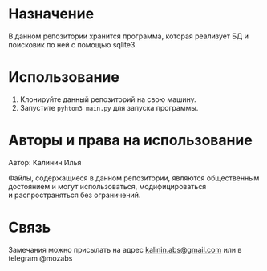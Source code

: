 # Назначение

В данном репозитории хранится программа, которая реализует БД и поисковик по ней с помощью sqlite3.

# Использование

1. Клонируйте данный репозиторий на свою машину.
2. Запустите `pyhton3 main.py` для запуска программы.
    
# Авторы и права на использование

Автор: Калинин Илья

Файлы, содержащиеся в данном репозитории, являются общественным достоянием
и могут использоваться, модифицироваться и распространяться без ограничений.

# Связь

Замечания можно присылать на адрес <kalinin.abs@gmail.com> или в telegram @mozabs

